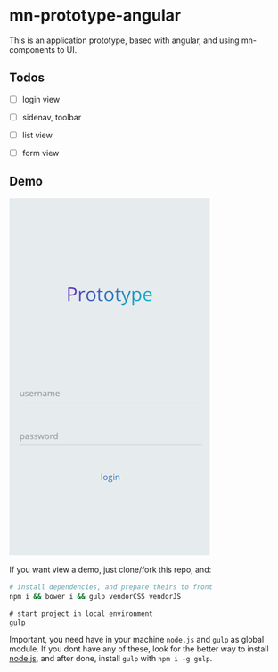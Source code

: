 # mn-prototype-angular

This is an application prototype, based with angular, and using mn-components to UI.

## Todos

- [ ] login view
- [ ] sidenav, toolbar
- [ ] list view
- [ ] form view


## Demo

[![preview login mobile](https://raw.githubusercontent.com/minimalist-components/mn-prototype-angular/master/previews/login/login.mobile.png)](https://raw.githubusercontent.com/minimalist-components/mn-prototype-angular/master/previews/login/login.mobile.png)

If you want view a demo, just clone/fork this repo, and:

```sh
# install dependencies, and prepare theirs to front
npm i && bower i && gulp vendorCSS vendorJS
```

```
# start project in local environment
gulp
```

Important, you need have in your machine `node.js` and `gulp` as global module.
If you dont have any of these, look for the better way to install [node.js](https://nodejs.org/en/), and after done, install `gulp` with `npm i -g gulp`.
